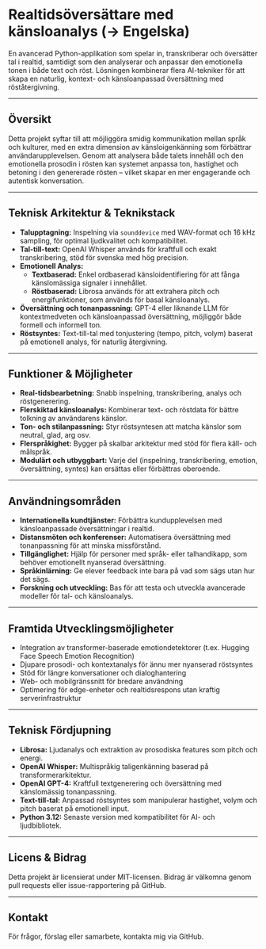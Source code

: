 # Realtidsöversättare med känsloanalys (→ Engelska)

En avancerad Python-applikation som spelar in, transkriberar och översätter tal i realtid, samtidigt som den analyserar och anpassar den emotionella tonen i både text och röst. Lösningen kombinerar flera AI-tekniker för att skapa en naturlig, kontext- och känsloanpassad översättning med röståtergivning.

---

## Översikt

Detta projekt syftar till att möjliggöra smidig kommunikation mellan språk och kulturer, med en extra dimension av känsloigenkänning som förbättrar användarupplevelsen. Genom att analysera både talets innehåll och den emotionella prosodin i rösten kan systemet anpassa ton, hastighet och betoning i den genererade rösten – vilket skapar en mer engagerande och autentisk konversation.

---

## Teknisk Arkitektur & Teknikstack

- **Talupptagning:** Inspelning via `sounddevice` med WAV-format och 16 kHz sampling, för optimal ljudkvalitet och kompatibilitet.
- **Tal-till-text:** OpenAI Whisper används för kraftfull och exakt transkribering, stöd för svenska med hög precision.
- **Emotionell Analys:**
  - **Textbaserad:** Enkel ordbaserad känsloidentifiering för att fånga känslomässiga signaler i innehållet.
  - **Röstbaserad:** Librosa används för att extrahera pitch och energifunktioner, som används för basal känsloanalys.
- **Översättning och tonanpassning:** GPT-4 eller liknande LLM för kontextmedveten och känsloanpassad översättning, möjliggör både formell och informell ton.
- **Röstsyntes:** Text-till-tal med tonjustering (tempo, pitch, volym) baserat på emotionell analys, för naturlig återgivning.

---

## Funktioner & Möjligheter

- **Real-tidsbearbetning:** Snabb inspelning, transkribering, analys och röstgenerering.
- **Flerskiktad känsloanalys:** Kombinerar text- och röstdata för bättre tolkning av användarens känslor.
- **Ton- och stilanpassning:** Styr röstsyntesen att matcha känslor som neutral, glad, arg osv.
- **Flerspråkighet:** Bygger på skalbar arkitektur med stöd för flera käll- och målspråk.
- **Modulärt och utbyggbart:** Varje del (inspelning, transkribering, emotion, översättning, syntes) kan ersättas eller förbättras oberoende.

---

## Användningsområden

- **Internationella kundtjänster:** Förbättra kundupplevelsen med känsloanpassade översättningar i realtid.
- **Distansmöten och konferenser:** Automatisera översättning med tonanpassning för att minska missförstånd.
- **Tillgänglighet:** Hjälp för personer med språk- eller talhandikapp, som behöver emotionellt nyanserad översättning.
- **Språkinlärning:** Ge elever feedback inte bara på vad som sägs utan hur det sägs.
- **Forskning och utveckling:** Bas för att testa och utveckla avancerade modeller för tal- och känsloanalys.

---

## Framtida Utvecklingsmöjligheter

- Integration av transformer-baserade emotiondetektorer (t.ex. Hugging Face Speech Emotion Recognition)
- Djupare prosodi- och kontextanalys för ännu mer nyanserad röstsyntes
- Stöd för längre konversationer och dialoghantering
- Web- och mobilgränssnitt för bredare användning
- Optimering för edge-enheter och realtidsrespons utan kraftig serverinfrastruktur

---

## Teknisk Fördjupning

- **Librosa:** Ljudanalys och extraktion av prosodiska features som pitch och energi.
- **OpenAI Whisper:** Multispråkig taligenkänning baserad på transformerarkitektur.
- **OpenAI GPT-4:** Kraftfull textgenerering och översättning med känslomässig tonanpassning.
- **Text-till-tal:** Anpassad röstsyntes som manipulerar hastighet, volym och pitch baserat på emotionell input.
- **Python 3.12:** Senaste version med kompatibilitet för AI- och ljudbibliotek.

---

## Licens & Bidrag

Detta projekt är licensierat under MIT-licensen. Bidrag är välkomna genom pull requests eller issue-rapportering på GitHub.

---

## Kontakt

För frågor, förslag eller samarbete, kontakta mig via GitHub.
